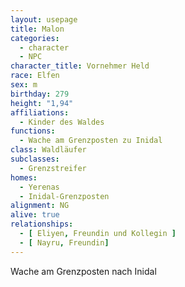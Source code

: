 ```yaml
---
layout: usepage
title: Malon
categories:
  - character
  - NPC
character_title: Vornehmer Held
race: Elfen
sex: m
birthday: 279
height: "1,94"
affiliations:
  - Kinder des Waldes
functions:
  - Wache am Grenzposten zu Inidal
class: Waldläufer
subclasses:
  - Grenzstreifer
homes:
  - Yerenas 
  - Inidal-Grenzposten
alignment: NG
alive: true
relationships:
  - [ Eliyen, Freundin und Kollegin ]
  - [ Nayru, Freundin]
---
```


Wache am Grenzposten nach Inidal

